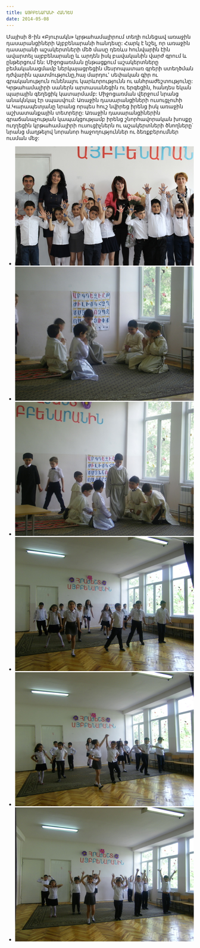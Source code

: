 ```yaml
---
title: ԱՅԲԲԵՆԱՐԱՆԻ ՀԱՆԴԵՍ
date: 2014-05-08
---
```


Մայիսի 8-ին «Բյուրակն» կրթահամալիրում տեղի ունեցավ առաջին դասարանցիների Այբբենարանի հանդեսը: Հարկ է նշել, որ առաջին դասարանի աշակերտների մեծ մասը դեռևս հունվարին էին ավարտել այբբենարանը և արդեն իսկ բավականին վարժ գրում և ընթերցում են: Միջոցառման ընթացքում աշակերտները բեմականացմամբ ներկայացրեցին մեսրոպատառ գրերի ստեղծման դժվարին պատմությունը,հայ մարդու' սեփական գիր ու գրականություն ունենալու կարևորությունն ու անհրաժեշտությունը: Կրթահամալիրի սաներն արտասանեցին ու երգեցին, հանդես եկան պարային գեղեցիկ կատարմամբ: Միջոցառման վերջում նրանց անակնկալ էր սպասվում: Առաջին դասարանցիների ուսուցչուհի Ա.Կարապետյանը նրանց որպես հուշ նվիրեց իրենց իսկ առաջին աշխատանքային տետրերը: Առաջին դասարանցիներին գրաճանաչության կապակցությամբ իրենց շնորհավորական խոսքը ուղղեցին կրթահամալիրի ուսուցիչներն ու աշակերտների ծնողները` նրանց մաղթելով նորանոր հաջողություններ ու ձեռքբերումներ ուսման մեջ: 
<br/>
<div style="position:relative;  height: 400px;">
<ul id="image-gallery">
<li><img src="images/aybbenaran1.JPG" /></li>
<li><img src="images/aybbenaran2.JPG" /></li>
<li><img src="images/aybbenaran3.JPG" /></li>
<li><img src="images/aybbenaran5.JPG" /></li>
<li><img src="images/aybbenaran6.JPG" /></li>
<li><img src="images/aybbenaran7.JPG" /></li>
</ul>
</div>